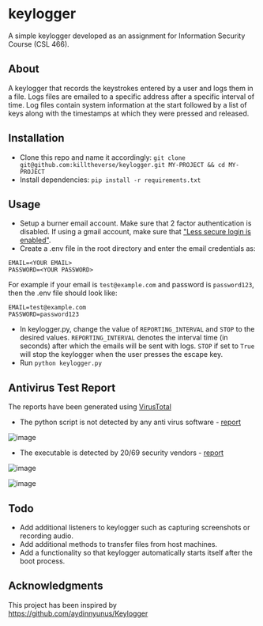 # keylogger
A simple keylogger developed as an assignment for Information Security Course (CSL 466).

## About
A keylogger that records the keystrokes entered by a user and logs them in a file. Logs files are emailed to a specific address after a specific interval of time. Log files contain system information at the start followed by a list of keys along with the timestamps at which they were pressed and released.

## Installation
- Clone this repo and name it accordingly: ``git clone git@github.com:killtheverse/keylogger.git MY-PROJECT && cd MY-PROJECT``
- Install dependencies: ``pip install -r requirements.txt``

## Usage
- Setup a burner email account. Make sure that 2 factor authentication is disabled. If using a gmail account, make sure that ["Less secure login is enabled"](https://myaccount.google.com/lesssecureapps).
- Create a .env file in the root directory and enter the email credentials as:
```
EMAIL=<YOUR EMAIL>
PASSWORD=<YOUR PASSWORD>
```
For example if your email is `test@example.com` and password is `password123`, then the .env file should look like:
```
EMAIL=test@example.com
PASSWORD=password123
```
- In keylogger.py, change the value of `REPORTING_INTERVAL` and `STOP` to the desired values. `REPORTING_INTERVAL` denotes the interval time (in seconds) after which the emails will be sent with logs. `STOP` if set to `True` will stop the keylogger when the user presses the escape key.
- Run `python keylogger.py`

## Antivirus Test Report
The reports have been generated using [VirusTotal](https://www.virustotal.com/)
- The python script is not detected by any anti virus software - [report](https://www.virustotal.com/gui/file/ff5819b2d7a543e769923ba127411594b7a362ed14ba36620ecf3e253ce75729?nocache=1)

![image](https://user-images.githubusercontent.com/44720416/151691008-5a208b06-b2d8-4c10-865d-60be677ee0a6.png)

- The executable is detected by 20/69 security vendors - [report](https://www.virustotal.com/gui/file/7e4928edf8c8278698922d7b806318a581f4472b391a386b833fd8b754bf962c/detection)

![image](https://user-images.githubusercontent.com/44720416/151691103-3f8c961a-e79f-4f22-bb88-18564aa9918f.png)

![image](https://user-images.githubusercontent.com/44720416/151691110-8993f704-7707-4026-b36b-ed432ef0f0e3.png)

## Todo
- Add additional listeners to keylogger such as capturing screenshots or recording audio.
- Add additional methods to transfer files from host machines.
- Add a functionality so that keylogger automatically starts itself after the boot process.

## Acknowledgments
This project has been inspired by https://github.com/aydinnyunus/Keylogger
